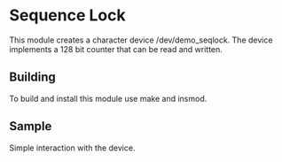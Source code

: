 # Sequence Lock
This module creates a character device /dev/demo_seqlock.
The device implements a 128 bit counter that can be read and written.

## Building
To build and install this module use make and insmod.

## Sample
Simple interaction with the device.
